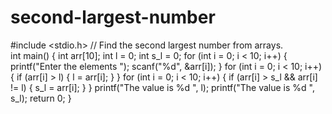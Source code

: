 # second-largest-number
#include <stdio.h>
// Find the second largest number from arrays.
<br>
int main()
{
    int arr[10];
    int l = 0;
    int s_l = 0;
    for (int i = 0; i < 10; i++)
    {
        printf("Enter the elements ");
        scanf("%d", &arr[i]);
    }
    for (int i = 0; i < 10; i++)
    {
        if (arr[i] > l)
        {
            l = arr[i];
        }
    }
    for (int i = 0; i < 10; i++)
    {
        if (arr[i] > s_l && arr[i] != l)
        {
            s_l = arr[i];
        }
    }
    printf("The value is %d ", l);
    printf("The value is %d ", s_l);
    return 0;
}
